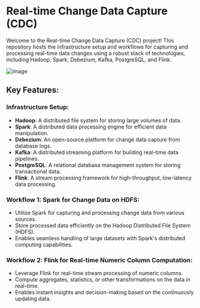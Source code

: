 # Real-time Change Data Capture (CDC)

Welcome to the Real-time Change Data Capture (CDC) project! This repository hosts the infrastructure setup and workflows for capturing and processing real-time data changes using a robust stack of technologies, including Hadoop, Spark, Debezium, Kafka, PostgreSQL, and Flink.

![image](https://github.com/Adamd1amo/CDC-/assets/61895816/53d86888-c4fc-4b38-93b9-a4f0616a2114)


## Key Features:

### Infrastructure Setup:

- **Hadoop**: A distributed file system for storing large volumes of data.
- **Spark**: A distributed data processing engine for efficient data manipulation.
- **Debezium**: An open-source platform for change data capture from database logs.
- **Kafka**: A distributed streaming platform for building real-time data pipelines.
- **PostgreSQL**: A relational database management system for storing transactional data.
- **Flink**: A stream processing framework for high-throughput, low-latency data processing.

### Workflow 1: Spark for Change Data on HDFS:

- Utilize Spark for capturing and processing change data from various sources.
- Store processed data efficiently on the Hadoop Distributed File System (HDFS).
- Enables seamless handling of large datasets with Spark's distributed computing capabilities.

### Workflow 2: Flink for Real-time Numeric Column Computation:

- Leverage Flink for real-time stream processing of numeric columns.
- Compute aggregates, statistics, or other transformations on the data in real-time.
- Enables instant insights and decision-making based on the continuously updating data.
